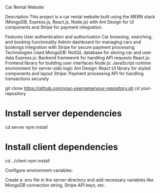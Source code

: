 Car Rental Website


Description
This project is a car rental website built using the MERN stack (MongoDB, Express.js, React.js, Node.js) with Ant Design for UI components and Stripe for payment integration.

Features
User authentication and authorization
Car browsing, searching, and booking functionality
Admin dashboard for managing cars and bookings
Integration with Stripe for secure payment processing
Technologies Used
MongoDB: NoSQL database for storing car and user data
Express.js: Backend framework for handling API requests
React.js: Frontend library for building user interfaces
Node.js: JavaScript runtime environment for server-side logic
Ant Design: React UI library for styled components and layout
Stripe: Payment processing API for handling transactions securely

git clone https://github.com/your-username/your-repository.git
cd your-repository

# Install server dependencies
cd server
npm install

# Install client dependencies
cd ../client
npm install

Configure environment variables:

Create a .env file in the server directory and add necessary variables like MongoDB connection string, Stripe API keys, etc.


